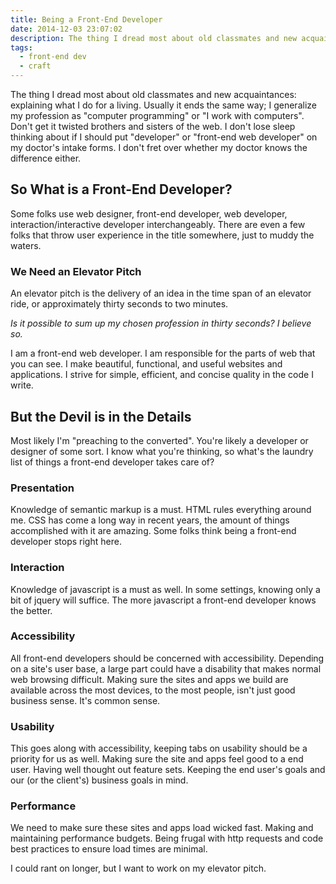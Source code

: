 ```yaml
---
title: Being a Front-End Developer
date: 2014-12-03 23:07:02
description: The thing I dread most about old classmates and new acquaintances; explaining what I do for a living.  Usually it ends the same way; I generalize my profession as computer programming or I work with computers. Don't get it twisted brothers and sisters of the web.
tags:
  - front-end dev
  - craft
---
```


The thing I dread most about old classmates and new acquaintances: explaining what I do for a living.  Usually it ends the same way; I generalize my profession as "computer programming" or "I work with computers". Don't get it twisted brothers and sisters of the web. I don't lose sleep thinking about if I should put "developer" or "front-end web developer" on my doctor's intake forms. I don't fret over whether my doctor knows the difference either.

## So What is a Front-End Developer?

Some folks use web designer, front-end developer, web developer, interaction/interactive developer interchangeably. There are even a few folks that throw user experience in the title somewhere, just to muddy the waters.

### We Need an Elevator Pitch

An elevator pitch is the delivery of an idea in the time span of an elevator ride, or approximately thirty seconds to two minutes.

_Is it possible to sum up my chosen profession in thirty seconds? I believe so._

I am a front-end web developer. I am responsible for the parts of web that you can see. I make beautiful, functional, and useful websites and applications. I strive for simple, efficient, and concise quality in the code I write.

## But the Devil is in the Details

Most likely I'm "preaching to the converted". You're likely a developer or designer of some sort. I know what you're thinking, so what's the laundry list of things a front-end developer takes care of?

### Presentation
Knowledge of semantic markup is a must. HTML rules everything around me. CSS has come a long way in recent years, the amount of things accomplished with it are amazing. Some folks think being a front-end developer stops right here.

### Interaction
Knowledge of javascript is a must as well. In some settings, knowing only a bit of jquery will suffice. The more javascript a front-end developer knows the better.

### Accessibility
All front-end developers should be concerned with accessibility. Depending on a site's user base, a large part could have a disability that makes normal web browsing difficult. Making sure the sites and apps we build are available across the most devices, to the most people, isn't just good business sense. It's common sense.

### Usability
This goes along with accessibility, keeping tabs on usability should be a priority for us as well. Making sure the site and apps feel good to a end user. Having well thought out feature sets. Keeping the end user's goals and our (or the client's) business goals in mind.

### Performance
We need to make sure these sites and apps load wicked fast. Making and maintaining performance budgets. Being frugal with http requests and code best practices to ensure load times are minimal.

I could rant on longer, but I want to work on my elevator pitch.
